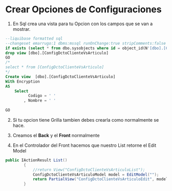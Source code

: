 # Crear Opciones de Configuraciones

1.	En Sql crea una vista para tu Opcion con los campos que se van a mostrar.
```sql
--liquibase formatted sql
--changeset emarrugo:1 dbms:mssql runOnChange:true stripComments:false endDelimiter:GO
if exists (select * from dbo.sysobjects where id = object_id(N'[dbo].[ConfigDctoClienteVsArticulo]') and OBJECTPROPERTY(id, N'IsView') = 1)
drop view [dbo].[ConfigDctoClienteVsArticulo]
GO
/*
select * from [ConfigDctoClienteVsArticulo]
*/
Create view  [dbo].[ConfigDctoClienteVsArticulo]
With Encryption
AS
	Select 
		  Codigo = ' '
		, Nombre = ' '
		
GO
```
2.	Si tu opcion tiene Grilla tambien debes crearla como normalmente se hace.

3.	Creamos el **Back** y el **Front** normalmente

4.	En el Controlador del Front hacemos que nuestro List retorne el Edit Model
```c#
public IActionResult List()
		{
			//return View("ConfigDctoClienteVsArticuloList");
			ConfigDctoClienteVsArticuloModel model = EditModel("");
			return PartialView("ConfigDctoClienteVsArticuloEdit", model);
		}
```
